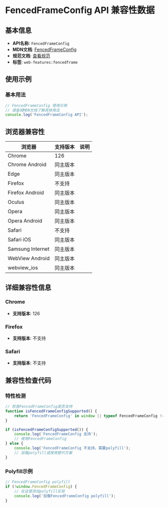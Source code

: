 # FencedFrameConfig API 兼容性数据

## 基本信息

- **API名称**: `FencedFrameConfig`
- **MDN文档**: [FencedFrameConfig](https://developer.mozilla.org/docs/Web/API/FencedFrameConfig)
- **规范文档**: [查看规范](https://wicg.github.io/fenced-frame/#fenced-frame-config-interface)
- **标签**: `web-features:fencedframe`

## 使用示例

### 基本用法

```javascript
// FencedFrameConfig 使用示例
// 请查阅MDN文档了解具体用法
console.log('FencedFrameConfig API');
```

## 浏览器兼容性

| 浏览器 | 支持版本 | 说明 |
|--------|----------|------|
| Chrome | 126 |  |
| Chrome Android | 同主版本 |  |
| Edge | 同主版本 |  |
| Firefox | 不支持 |  |
| Firefox Android | 同主版本 |  |
| Oculus | 同主版本 |  |
| Opera | 同主版本 |  |
| Opera Android | 同主版本 |  |
| Safari | 不支持 |  |
| Safari iOS | 同主版本 |  |
| Samsung Internet | 同主版本 |  |
| WebView Android | 同主版本 |  |
| webview_ios | 同主版本 |  |

## 详细兼容性信息

### Chrome

- **支持版本**: 126

### Firefox

- **支持版本**: 不支持

### Safari

- **支持版本**: 不支持

## 兼容性检查代码

### 特性检测

```javascript
// 检查FencedFrameConfig是否支持
function isFencedFrameConfigSupported() {
    return 'FencedFrameConfig' in window || typeof FencedFrameConfig !== 'undefined';
}

if (isFencedFrameConfigSupported()) {
    console.log('FencedFrameConfig 支持');
    // 使用FencedFrameConfig
} else {
    console.log('FencedFrameConfig 不支持，需要polyfill');
    // 加载polyfill或使用替代方案
}
```

### Polyfill示例

```javascript
// FencedFrameConfig polyfill
if (!window.FencedFrameConfig) {
    // 在这里添加polyfill实现
    console.log('加载FencedFrameConfig polyfill');
}
```

